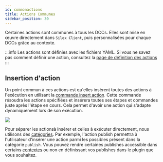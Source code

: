 ```yaml
---
id: commonactions
title: Actions Communes
sidebar_position: 30
---
```


Certaines actions sont communes à tous les DCCs. Elles sont mise en œuvre directement dans `Silex Client`, puis personnalisées pour chaque DCCs grâce au contexte.

:::info
Les actions sont définies avec les fichiers YAML. Si vous ne savez pas comment définir une action, consultez la [page de définition des actions](../Client/action-definition.mdx)
:::

## Insertion d'action

Un point commun à ces actions est qu'elles insèrent toutes des actions à l'exécution en utilisant la [commande insert action](https://github.com/ArtFXDev/silex_client/blob/dev/silex_client/commands/insert_action.py).
Cette commande résoudra les actions spécifiées et insérera toutes ses étapes et commandes juste après l'étape en cours.
Cela permet d'avoir une action qui s'adapte dynamiquement lors de son exécution.

![](/img/silex/silex_insert_action.gif)

Pour séparer les actionsà insérer et celles à exécuter directement, nous utilisons des [catégories](../Client/action-definition.mdx#where-do-i-place-my-yaml-).
Par exemple, l'action publish permettra à l'utilisateur d'insérer une action parmi les possibles présent dans la catégorie `publish`. Vous pouvez rendre certaines publishes accessible dans certains [contextes](../Client/context.md) ou non en définissant vos publishes dans le plugin que vous souhaitez.
